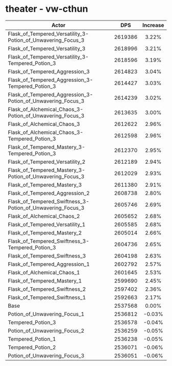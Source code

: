 # theater - vw-cthun
| Actor | DPS | Increase |
|---|:---:|:---:|
|Flask_of_Tempered_Versatility_3-Potion_of_Unwavering_Focus_3|2619386|3.22%|
|Flask_of_Tempered_Versatility_3|2618996|3.21%|
|Flask_of_Tempered_Versatility_3-Tempered_Potion_3|2618596|3.19%|
|Flask_of_Tempered_Aggression_3|2614823|3.04%|
|Flask_of_Tempered_Aggression_3-Tempered_Potion_3|2614427|3.03%|
|Flask_of_Tempered_Aggression_3-Potion_of_Unwavering_Focus_3|2614239|3.02%|
|Flask_of_Alchemical_Chaos_3-Potion_of_Unwavering_Focus_3|2613635|3.00%|
|Flask_of_Alchemical_Chaos_3|2612622|2.96%|
|Flask_of_Alchemical_Chaos_3-Tempered_Potion_3|2612598|2.96%|
|Flask_of_Tempered_Mastery_3-Tempered_Potion_3|2612370|2.95%|
|Flask_of_Tempered_Versatility_2|2612189|2.94%|
|Flask_of_Tempered_Mastery_3-Potion_of_Unwavering_Focus_3|2612029|2.93%|
|Flask_of_Tempered_Mastery_3|2611380|2.91%|
|Flask_of_Tempered_Aggression_2|2608738|2.80%|
|Flask_of_Tempered_Swiftness_3-Potion_of_Unwavering_Focus_3|2605746|2.69%|
|Flask_of_Alchemical_Chaos_2|2605652|2.68%|
|Flask_of_Tempered_Versatility_1|2605585|2.68%|
|Flask_of_Tempered_Mastery_2|2605014|2.66%|
|Flask_of_Tempered_Swiftness_3-Tempered_Potion_3|2604736|2.65%|
|Flask_of_Tempered_Swiftness_3|2604198|2.63%|
|Flask_of_Tempered_Aggression_1|2602792|2.57%|
|Flask_of_Alchemical_Chaos_1|2601645|2.53%|
|Flask_of_Tempered_Mastery_1|2599690|2.45%|
|Flask_of_Tempered_Swiftness_2|2597402|2.36%|
|Flask_of_Tempered_Swiftness_1|2592663|2.17%|
|Base|2537568|0.00%|
|Potion_of_Unwavering_Focus_1|2536812|-0.03%|
|Tempered_Potion_3|2536578|-0.04%|
|Potion_of_Unwavering_Focus_2|2536259|-0.05%|
|Tempered_Potion_1|2536238|-0.05%|
|Tempered_Potion_2|2536071|-0.06%|
|Potion_of_Unwavering_Focus_3|2536051|-0.06%|
